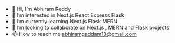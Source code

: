 - 👋 Hi, I’m Abhiram Reddy 
- 👀 I’m interested in Next.js React Express Flask 
- 🌱 I’m currently learning Next.js Flask MERN
- 💞️ I’m looking to collaborate on Next.js , MERN and Flask projects 
- 📫 How to reach me abhiramgaddam13@gmail.com




